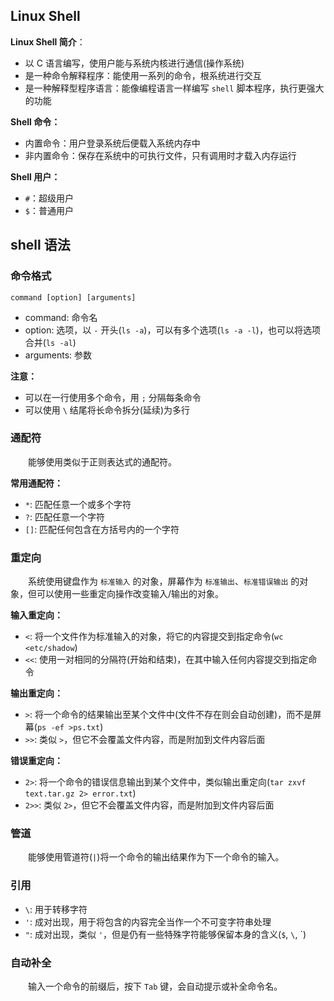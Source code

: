 ## Linux Shell

**Linux Shell 简介**：
+ 以 C 语言编写，使用户能与系统内核进行通信(操作系统)
+ 是一种命令解释程序：能使用一系列的命令，根系统进行交互
+ 是一种解释型程序语言：能像编程语言一样编写 `shell` 脚本程序，执行更强大的功能

**Shell 命令：**
+ 内置命令：用户登录系统后便载入系统内存中
+ 非内置命令：保存在系统中的可执行文件，只有调用时才载入内存运行

**Shell 用户：**
+ `#`：超级用户
+ `$`：普通用户



## shell 语法

### 命令格式

```shell
command [option] [arguments]
```

+ command: 命令名
+ option: 选项，以 `-` 开头(`ls -a`)，可以有多个选项(`ls -a -l`)，也可以将选项合并(`ls -al`)
+ arguments: 参数

**注意：**
+ 可以在一行使用多个命令，用 `;` 分隔每条命令
+ 可以使用 `\` 结尾将长命令拆分(延续)为多行


### 通配符

&emsp;&emsp;能够使用类似于正则表达式的通配符。

**常用通配符：**
+ `*`: 匹配任意一个或多个字符
+ `?`: 匹配任意一个字符
+ `[]`: 匹配任何包含在方括号内的一个字符


### 重定向

&emsp;&emsp;系统使用键盘作为 `标准输入` 的对象，屏幕作为 `标准输出`、`标准错误输出` 的对象，但可以使用一些重定向操作改变输入/输出的对象。

**输入重定向：**
+ `<`: 将一个文件作为标准输入的对象，将它的内容提交到指定命令(`wc <etc/shadow`)
+ `<<`: 使用一对相同的分隔符(开始和结束)，在其中输入任何内容提交到指定命令

**输出重定向：**
+ `>`: 将一个命令的结果输出至某个文件中(文件不存在则会自动创建)，而不是屏幕(`ps -ef >ps.txt`)
+ `>>`: 类似 `>`，但它不会覆盖文件内容，而是附加到文件内容后面

**错误重定向：**
+ `2>`: 将一个命令的错误信息输出到某个文件中，类似输出重定向(`tar zxvf text.tar.gz 2> error.txt`)
+ `2>>`: 类似 `2>`，但它不会覆盖文件内容，而是附加到文件内容后面


### 管道

&emsp;&emsp;能够使用管道符(`|`)将一个命令的输出结果作为下一个命令的输入。

### 引用

+ `\`: 用于转移字符
+ `'`: 成对出现，用于将包含的内容完全当作一个不可变字符串处理
+ `"`: 成对出现，类似 `'`，但是仍有一些特殊字符能够保留本身的含义(`$`, `\`, \`)

### 自动补全

&emsp;&emsp;输入一个命令的前缀后，按下 `Tab` 键，会自动提示或补全命令名。
